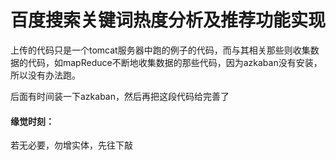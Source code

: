# 百度搜索关键词热度分析及推荐功能实现

上传的代码只是一个tomcat服务器中跑的例子的代码，而与其相关那些则收集数据的代码，如mapReduce不断地收集数据的那些代码，因为azkaban没有安装，所以没有办法跑。

后面有时间装一下azkaban，然后再把这段代码给完善了

#### 缘觉时刻：
若无必要，勿增实体，先往下敲